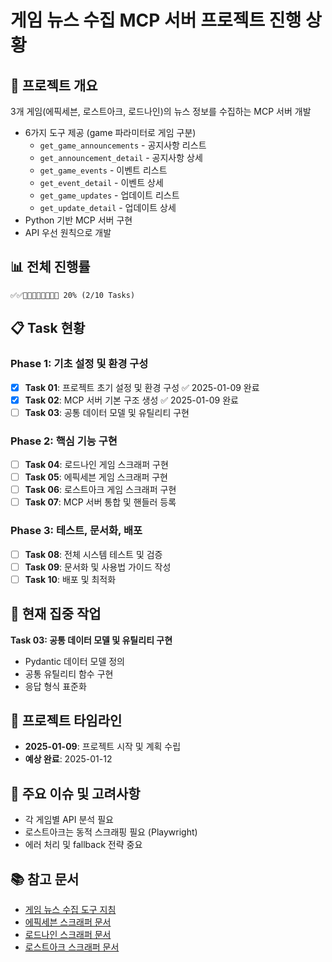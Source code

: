 # 게임 뉴스 수집 MCP 서버 프로젝트 진행 상황

## 🎯 프로젝트 개요
3개 게임(에픽세븐, 로스트아크, 로드나인)의 뉴스 정보를 수집하는 MCP 서버 개발
- 6가지 도구 제공 (game 파라미터로 게임 구분)
  - `get_game_announcements` - 공지사항 리스트
  - `get_announcement_detail` - 공지사항 상세
  - `get_game_events` - 이벤트 리스트
  - `get_event_detail` - 이벤트 상세
  - `get_game_updates` - 업데이트 리스트
  - `get_update_detail` - 업데이트 상세
- Python 기반 MCP 서버 구현
- API 우선 원칙으로 개발

## 📊 전체 진행률
```
✅✅🔲🔲🔲🔲🔲🔲🔲🔲 20% (2/10 Tasks)
```

## 📋 Task 현황

### Phase 1: 기초 설정 및 환경 구성
- [x] **Task 01**: 프로젝트 초기 설정 및 환경 구성 ✅ 2025-01-09 완료
- [x] **Task 02**: MCP 서버 기본 구조 생성 ✅ 2025-01-09 완료
- [ ] **Task 03**: 공통 데이터 모델 및 유틸리티 구현

### Phase 2: 핵심 기능 구현
- [ ] **Task 04**: 로드나인 게임 스크래퍼 구현
- [ ] **Task 05**: 에픽세븐 게임 스크래퍼 구현
- [ ] **Task 06**: 로스트아크 게임 스크래퍼 구현
- [ ] **Task 07**: MCP 서버 통합 및 핸들러 등록

### Phase 3: 테스트, 문서화, 배포
- [ ] **Task 08**: 전체 시스템 테스트 및 검증
- [ ] **Task 09**: 문서화 및 사용법 가이드 작성
- [ ] **Task 10**: 배포 및 최적화

## 🎯 현재 집중 작업
**Task 03: 공통 데이터 모델 및 유틸리티 구현**
- Pydantic 데이터 모델 정의
- 공통 유틸리티 함수 구현
- 응답 형식 표준화

## 📅 프로젝트 타임라인
- **2025-01-09**: 프로젝트 시작 및 계획 수립
- **예상 완료**: 2025-01-12

## 🚨 주요 이슈 및 고려사항
- 각 게임별 API 분석 필요
- 로스트아크는 동적 스크래핑 필요 (Playwright)
- 에러 처리 및 fallback 전략 중요

## 📚 참고 문서
- [게임 뉴스 수집 도구 지침](../../docs/게임_뉴스_수집_도구_지침.md)
- [에픽세븐 스크래퍼 문서](../../docs/epic_seven_scraper.md)
- [로드나인 스크래퍼 문서](../../docs/lordnine_scraper.md)
- [로스트아크 스크래퍼 문서](../../docs/lost_ark_scraper.md)
